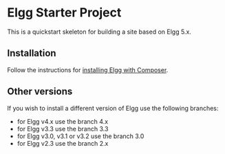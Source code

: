 Elgg Starter Project
====================

This is a quickstart skeleton for building a site based on Elgg 5.x.

## Installation

Follow the instructions for [installing Elgg with Composer](http://learn.elgg.org/en/stable/intro/install.html#overview).

## Other versions

If you wish to install a different version of Elgg use the following branches:

- for Elgg v4.x use the branch 4.x
- for Elgg v3.3 use the branch 3.3
- for Elgg v3.0, v3.1 or v3.2 use the branch 3.0
- for Elgg v2.3 use the branch 2.x
